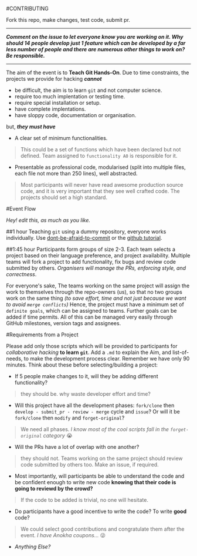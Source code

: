 #CONTRIBUTING

Fork this repo, make changes, test code, submit pr.
***
***Comment on the issue to let everyone know you are working on it. Why should 14 people develop just 1 feature which can be developed by a far less number of people and there are numerous other things to work on?
Be responsible.***
***
The aim of the event is to **Teach Git Hands-On**. Due to time constraints, the projects we provide for hacking ***cannot***

- be difficult, the aim is to learn `git` and not computer science.
- require too much implentation or testing time.
- require special installation or setup.
- have complete implentations.
- have sloppy code, documentation or organisation.

but, ***they must have***

- A clear set of minimum functionalities.
> This could be a set of functions which have been declared but not defined. Team assigned to `functionality A0` is responsible for it.

- Presentable as professional code, modularised (split into multiple files, each file not more than 250 lines), well abstracted.
> Most participants will never have read awesome production source code, and it is very important that they see well crafted code. The projects should set a high standard.

#Event Flow

*Hey! edit this, as much as you like.*

##1 hour
Teaching `git` using a dummy repository, everyone works individually.
Use [dont-be-afraid-to-commit](http://dont-be-afraid-to-commit.readthedocs.org/) or the [github tutorial](https://try.github.io/levels/1/challenges/1).

##1:45 hour
Participants form groups of size 2-3. Each team selects a project based on their language preference, and project availability.
Multiple teams will fork a project to add functionality, fix bugs and review code submitted by others. *Organisers will manage the PRs, enforcing style, and correctness*.

For everyone's sake, The teams working on the same project will assign the work to themselves through the repo-owners (us), so that no two groups work on the same thing *(to save effort, time and not just because we want to avoid `merge conflicts`)*
Hence, the project must have a minimum set of `definite goals`, which can be assigned to teams. Further goals can be added if time permits. All of this can be managed very easily through GitHub milestones, version tags and assignees.

#Requirements from a Project

Please add only those scripts which will be provided to participants for *collaborative hacking* **to learn `git`**.
Add a `.md` to explain the Aim, and list-of-needs, to make the development process clear. Remember we have only 90 minutes.
Think about these before selecting/building a project:

* If 5 people make changes to it, will they be adding different functionality?
>they should be. why waste developer effort and time?

* Will this project have all the development phases: `fork/clone` then `develop - submit_pr - review - merge` cycle and `issue`?
Or will it be `fork/clone` then `modify` and `forget-original`?
>We need all phases. *I know most of the cool scripts fall in the `forget-original` category* :sob:

* Will the PRs have a lot of overlap with one another?
>they should not. Teams working on the same project should review code submitted by others too. Make an issue, if required.

* Most importantly, will participants be able to understand the code and be confident enough to write new code **knowing that their code is going to reviewd by the crowd?**
>If the code to be added is trivial, no one will hesitate.

* Do participants have a good incentive to write the code? To write **good** code?
>We could select good contributions and congratulate them after the event. *I have Anokha coupons...* :stuck_out_tongue_winking_eye:
* *Anything Else?*
